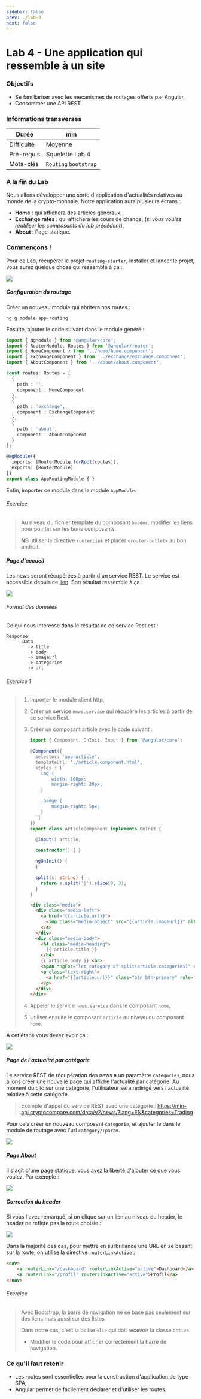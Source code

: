 ```yaml
---
sidebar: false
prev: ./lab-3
next: false
---
```


# Lab 4 - Une application qui ressemble à un site  



### Objectifs

- Se familiariser avec les mecanismes de routages offerts par Angular,
- Consommer une API REST.

### Informations transverses

| Durée      | min                   |
| ---------- | --------------------- |
| Difficulté | Moyenne               |
| Pré-requis | Squelette Lab 4       |
| Mots-clés  | `Routing` `bootstrap` |



### A la fin du Lab

Nous allons développer une sorte d'application d'actualités relatives au monde de la crypto-monnaie. Notre application aura plusieurs écrans :

* **Home** : qui affichera des articles généraux,
* **Exchange rates** :  qui affichera les cours de change, (*si vous voulez réutiliser les composants du lab précédent*),
* **About** : Page statique.

### Commençons !

Pour ce Lab, récupérer le projet `routing-starter`, installer et lancer le projet, vous aurez quelque chose qui ressemble à ça :

![](./img/lab-4-0.png)

##### Configuration du routage

Créer un nouveau module qui abritera nos routes :

```
ng g module app-routing
```

Ensuite, ajouter le code suivant dans le module généré :

```typescript
import { NgModule } from '@angular/core';
import { RouterModule, Routes } from '@angular/router';
import { HomeComponent } from '../home/home.component';
import { ExchangeComponent } from '../exchange/exchange.component';
import { AboutComponent } from '../about/about.component';

const routes: Routes = [
  {
    path : '',
    component : HomeComponent
  },
  {
    path : 'exchange',
    component : ExchangeComponent
  },
  {
    path : 'about',
    component : AboutComponent
  }
];

@NgModule({
  imports: [RouterModule.forRoot(routes)],
  exports: [RouterModule]
})
export class AppRoutingModule { }
```

Enfin, importer ce module dans le module `AppModule`.

###### Exercice

> Au niveau du fichier template du composant `header`, modifier les liens pour pointer sur les bons composants.
>
> **NB** utiliser la directive `routerLink` et placer `<router-outlet>` au bon endroit.

##### Page d'accueil

Les news seront récupérées à partir d'un service REST. Le service est accessible depuis ce [lien](https://min-api.cryptocompare.com/data/v2/news/?lang=EN). Son résultat ressemble à ça :

![](./img/lab-4-1.png)

###### Format des données

Ce qui nous interesse dans le resultat de ce service Rest est :

```
Response
	- Data 
        -> title
        -> body
        -> imageurl
        -> categories
        -> url       
```

###### Exercice 1

> 1. Importer le module client http,
>
> 2. Créer un service `news.service` qui récupère les articles à partir de ce service Rest.
>
> 3. Créer un composant article avec le code suivant :
>
>    ```typescript
>    import { Component, OnInit, Input } from '@angular/core';
>    
>    @Component({
>      selector: 'app-article',
>      templateUrl: './article.component.html',
>      styles : [`
>        img {
>            width: 100px;
>            margin-right: 20px;
>        }
>    
>        .badge {
>            margin-right: 5px;
>        }
>      `]
>    })
>    export class ArticleComponent implements OnInit {
>    
>      @Input() article;
>    
>      constructor() { }
>    
>      ngOnInit() {
>      }
>    
>      split(s: string) {
>        return s.split('|').slice(0, 3);
>      }
>    }
>    ```
>    ```html
>    <div class="media">
>      <div class="media-left">
>        <a href="{{article.url}}">
>          <img class="media-object" src="{{article.imageurl}}" alt="image" onerror="this.src='http://via.placeholder.com/100x100'" />
>        </a>
>      </div>
>      <div class="media-body">
>        <h4 class="media-heading">
>          {{ article.title }}
>        </h4>
>        {{ article.body }} <br>
>        <span *ngFor="let category of split(article.categories)" class="badge badge-secondary">{{category}}</span>
>        <p class="text-right">
>          <a href="{{article.url}}" class="btn btn-primary" role="button" target="_blank">» Go !</a>
>        </p>
>      </div>
>    </div>
>    ```
>
> 4. Appeler le service `news.service` dans le composant `home`,
>
> 5. Utiliser ensuite le composant `article` au niveau du composant `home`.



A cet étape vous devez avoir ça :

![](./img/lab-4-2.png)



##### Page de l'actualité par catégorie

Le service REST de récupération des news a un paramètre `categories`, nous allons créer une nouvelle page qui affiche l'actualité par catégorie. Au moment du clic sur une catégorie, l'utilisateur sera redirigé vers l'actualité relative à cette catégorie.

> Exemple d'appel du service REST avec une catégorie : https://min-api.cryptocompare.com/data/v2/news/?lang=EN&categories=Trading

Pour cela créer un nouveau composant `categorie`, et ajouter le dans le module de routage avec l'url `category/:param`.

![](./img/lab-4-5.png)

##### Page About

Il s'agit d'une page statique, vous avez la liberté d'ajouter ce que vous voulez. Par exemple :

![](./img/lab-4-3.png)

##### Correction du header

Si vous l'avez remarqué, si on clique sur un lien au niveau du header, le header ne reflète pas la route choisie :

![](./img/lab-4-4.png)

Dans la majorité des cas, pour mettre en surbrillance une URL en se basant sur la route, on utilise la directive `routerLinkActive` :

```html
<nav>
    <a routerLink="/dashboard" routerLinkActive="active">Dashboard</a>
    <a routerLink="/profil" routerLinkActive="active">Profil</a>
</nav>
```

###### Exercice

> Avec Bootstrap, la barre de navigation ne se base pas seulement sur des liens mais aussi sur des listes.
>
> Dans notre cas, c'est la balise `<li>` qui doit recevoir la classe `active`. 
>
> * Modifier le code pour afficher correctement la barre de navigation.

### Ce qu'il faut retenir

* Les routes sont essentielles pour la construction d'application de type SPA,
* Angular permet de facilement déclarer et d'utiliser les routes.